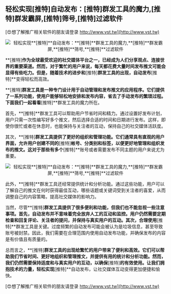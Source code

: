 ## **轻松实现**[推特]**自动发布：**[推特]**群发工具的魔力,**[推特]**群发霸屏,**[推特]**筛号,**[推特]**过滤软件**

[😍想了解推广相关软件的朋友请登录 http://www.vst.tw](http://www.vst.tw)

 <center><img src="https://vst.tw/MP4/tuiguang/png/7.png" alt="轻松实现**[推特]**自动发布：**[推特]**群发工具的魔力,**[推特]**群发霸屏,**[推特]**筛号,**[推特]**过滤软件"></center>

**[推特]**作为全球最受欢迎的社交媒体平台之一，已经成为人们分享观点、连接世界的重要渠道。然而，对于繁忙的用户来说，每天都花费大量时间发布推文可能会显得有些吃力。但是，随着技术的进步和**[推特]**群发工具的出现，自动发布**[推特]**变得轻松而高效。

**[推特]**群发工具是一种专门设计用于自动管理和发布推文的应用程序。它们提供了一系列功能，使用户能够轻松地安排和发布内容，省去了手动发布的繁琐过程。下面我们一起看看**[推特]**群发工具的魔力所在。

首先，**[推特]**群发工具可以帮助用户节省时间和精力。通过设置好发布计划，用户只需一次性编写好多个推文，然后选择合适的时间和日期进行发布。这样，即使你很忙或者在休息时，也能保持与关注者的互动，保持自己的社交媒体活跃度。

其次，**[推特]**群发工具提供了更好的组织和管理功能。它们通常具有直观的用户界面，允许用户创建不同的**[推特]**帐号、分类别和标签，以便更好地管理和组织发布的推文。这对于那些有多个**[推特]**账号或者需要发布不同主题的用户来说尤为重要。

 <center><img src="https://vst.tw/MP4/tuiguang/png/1.png" alt="轻松实现**[推特]**自动发布：**[推特]**群发工具的魔力,**[推特]**群发霸屏,**[推特]**筛号,**[推特]**过滤软件"></center>

此外，**[推特]**群发工具还经常提供统计和分析功能。通过这些功能，用户可以了解自己的推文在何时获得最佳互动，哪些话题或关键词受到关注者的喜爱，从而调整自己的内容策略，提高社交媒体的影响力。

当然，尽管**[推特]**群发工具提供了很多便利和功能，但我们也不能忽视一些注意事项。首先，自动发布并不意味着完全放弃人工的互动和监控。用户仍然需要定期检查和回复评论、关注者的提问，并保持与真实用户的互动。其次，合理使用**[推特]**群发工具是关键。过度频繁的自动发布可能会被认为是垃圾信息，甚至导致账号被封禁。因此，我们需要在合理范围内使用自动发布功能，并确保发布的内容是有价值且有质量的。

总而言之，**[推特]**群发工具的出现给繁忙的用户带来了便利和高效。它们可以帮助我们节省时间、更好地组织和管理推文，并提供有用的统计和分析功能。然而，我们仍然需要保持适度和与真实用户的互动，以确保**[推特]**的有效使用。让我们拥抱技术的力量，轻松实现**[推特]**自动发布，让社交媒体互动变得更加便捷和愉快。

[😍想了解推广相关软件的朋友请登录 http://www.vst.tw](http://www.vst.tw)



